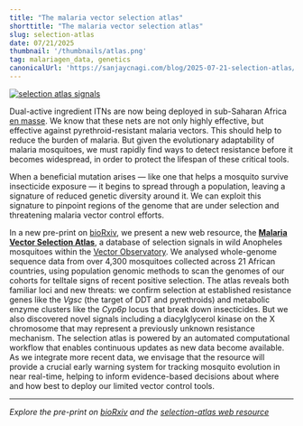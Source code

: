 ```yaml
---
title: "The malaria vector selection atlas"
shorttitle: "The malaria vector selection atlas"
slug: selection-atlas
date: 07/21/2025
thumbnail: '/thumbnails/atlas.png'
tag: malariagen_data, genetics
canonicalUrl: 'https://sanjaycnagi.com/blog/2025-07-21-selection-atlas/'
---
```


[![selection atlas signals](/blog/signals.png)](doi.org/10.1101/2025.07.16.664900)

Dual-active ingredient ITNs are now being deployed in sub-Saharan Africa [en masse](https://allianceformalariaprevention.com/itn-dashboards/net-mapping-project/). We know that these nets are not only highly effective, but effective against pyrethroid-resistant malaria vectors. This should help to reduce the burden of malaria. But given the evolutionary adaptability of malaria mosquitoes, we must rapidly find ways to detect resistance before it becomes widespread, in order to protect the lifespan of these critical tools. 

When a beneficial mutation arises — like one that helps a mosquito survive insecticide exposure — it begins to spread through a population, leaving a signature of reduced genetic diversity around it. We can exploit this signature to pinpoint regions of the genome that are under selection and threatening malaria vector control efforts. 

In a new pre-print on [bioRxiv](https://www.biorxiv.org/content/10.1101/2025.07.16.664900), we present a new web resource, the [**Malaria Vector Selection Atlas**](https://anopheles-genomic-surveillance.github.io/selection-atlas/), a database of selection signals in wild Anopheles mosquitoes within the [Vector Observatory](https://www.malariagen.net/vobs/). We analysed whole-genome sequence data from over 4,300 mosquitoes collected across 21 African countries, using population genomic methods to scan the genomes of our cohorts for telltale signs of recent positive selection. The atlas reveals both familiar loci and new threats: we confirm selection at established resistance genes like the *Vgsc* (the target of DDT and pyrethroids) and metabolic enzyme clusters like the *Cyp6p* locus that break down insecticides. But we also discovered novel signals including a diacylglycerol kinase on the X chromosome that may represent a previously unknown resistance mechanism. The selection atlas is powered by an automated computational workflow that enables continuous updates as new data become available. As we integrate more recent data, we envisage that the resource will provide a crucial early warning system for tracking mosquito evolution in near real-time, helping to inform evidence-based decisions about where and how best to deploy our limited vector control tools.
 
---

*Explore the pre-print on [bioRxiv](https://www.biorxiv.org/content/10.1101/2025.07.16.664900v1) and the [selection-atlas web resource](https://anopheles-genomic-surveillance.github.io/selection-atlas/)*